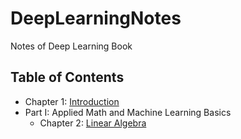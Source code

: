 # DeepLearningNotes
Notes of Deep Learning Book

## Table of Contents

+ Chapter 1: [Introduction](https://github.com/lonelyandrew/DeepLearningNotes/blob/master/chapter1.md#chapter-1-introduction)
+ Part I: Applied Math and Machine Learning Basics
    + Chapter 2: [Linear Algebra]()

